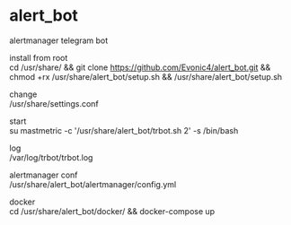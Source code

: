 # alert_bot
  
alertmanager telegram bot  
  
install from root  
cd /usr/share/ && git clone https://github.com/Evonic4/alert_bot.git && chmod +rx /usr/share/alert_bot/setup.sh && /usr/share/alert_bot/setup.sh  
  
change  
/usr/share/settings.conf  
  
start  
su mastmetric -c '/usr/share/alert_bot/trbot.sh 2' -s /bin/bash  
  
log  
/var/log/trbot/trbot.log  
  
alertmanager conf  
/usr/share/alert_bot/alertmanager/config.yml  
  
docker  
cd /usr/share/alert_bot/docker/ && docker-compose up  
  